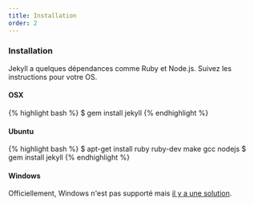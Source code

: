 ```yaml
---
title: Installation
order: 2
---
```


### Installation

Jekyll a quelques dépendances comme Ruby et Node.js. Suivez les instructions pour votre OS.

#### OSX
{% highlight bash %}
$ gem install jekyll
{% endhighlight %}

#### Ubuntu
{% highlight bash %}
$ apt-get install ruby ruby-dev make gcc nodejs
$ gem install jekyll
{% endhighlight %}

#### Windows
Officiellement, Windows n'est pas supporté mais [il y a une solution](http://jekyllrb.com/docs/windows/).
